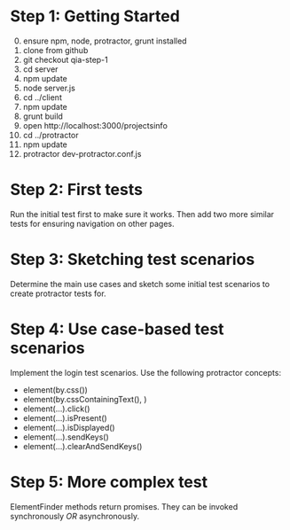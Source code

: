 Step 1: Getting Started
=======================

0. ensure npm, node, protractor, grunt installed
1. clone from github
2. git checkout qia-step-1
3. cd server
4. npm update
5. node server.js
6. cd ../client
7. npm update
8. grunt build
9. open http://localhost:3000/projectsinfo
10. cd ../protractor
11. npm update
12. protractor dev-protractor.conf.js

Step 2: First tests
===================

Run the initial test first to make sure it works. Then add two more similar tests for ensuring navigation on other pages.

Step 3: Sketching test scenarios
================================

Determine the main use cases and sketch some initial test scenarios to create protractor tests for.

Step 4: Use case-based test scenarios
=====================================

Implement the login test scenarios. Use the following protractor concepts:

* element(by.css(<css-selector>))
* element(by.cssContainingText(<css-selector>), <text>)
* element(...).click()
* element(...).isPresent()
* element(...).isDisplayed()
* element(...).sendKeys(<text>)
* element(...).clearAndSendKeys(<text>)

Step 5: More complex test
=========================

ElementFinder methods return promises. They can be invoked synchronously *OR* asynchronously.